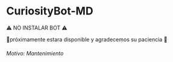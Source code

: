 # CuriosityBot-MD
⚠️ NO INSTALAR BOT ⚠️

🍓próximamente estara disponible y agradecemos su paciencia 🍓

###### Motivo: Mantenimiento


